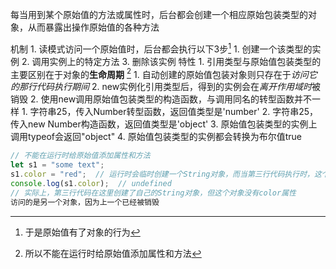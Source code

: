 每当用到某个原始值的方法或属性时，后台都会创建一个相应原始包装类型的对象，从而暴露出操作原始值的各种方法

机制
	1. 读模式访问一个原始值时，后台都会执行以下3步[^1]
		1. 创建一个该类型的实例
		2. 调用实例上的特定方法
		3. 删除该实例
特性
	1. 引用类型与原始值包装类型的主要区别在于对象的**生命周期** [^2] 
		1. 自动创建的原始值包装对象则只存在于*访问它的那行代码执行期间* 
		2. new实例化引用类型后，得到的实例会在*离开作用域时*被销毁
	2. 使用new调用原始值包装类型的构造函数，与调用同名的转型函数并不一样
		1. 字符串25，传入Number转型函数，返回值类型是'number'
		2. 字符串25，传入new Number构造函数，返回值类型是'object'
	3. 原始值包装类型的实例上调用typeof会返回"object"
	4. 原始值包装类型的实例都会转换为布尔值true

```js
// 不能在运行时给原始值添加属性和方法
let s1 = "some text";
s1.color = "red";  // 运行时会临时创建一个String对象，而当第三行代码执行时，这个对象已经被销毁了
console.log(s1.color);  // undefined
// 实际上，第三行代码在这里创建了自己的String对象，但这个对象没有color属性
访问的是另一个对象，因为上一个已经被销毁
```




[^1]: 于是原始值有了对象的行为
[^2]: 所以不能在运行时给原始值添加属性和方法